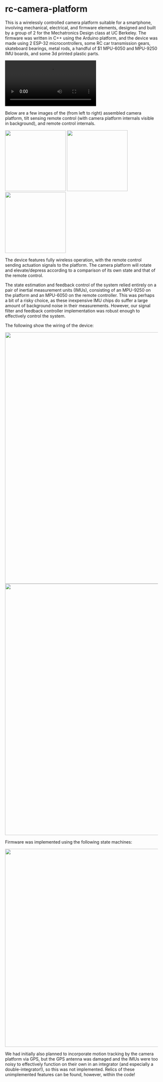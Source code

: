 # rc-camera-platform

<p>This is a wirelessly controlled camera platform suitable for a smartphone, involving mechanical, electrical, and firmware elements, designed and built by a group of 2 for the Mechatronics Design class at UC Berkeley. The firmware was written in C++ using the Arduino platform, and the device was made using 2 ESP-32 microcontrollers, some RC car transmission gears, skateboard bearings, metal rods, a handful of $1 MPU-6050 and MPU-9250 IMU boards, and some 3d printed plastic parts.</p>

<video src="https://user-images.githubusercontent.com/113747791/191147041-62e3f0af-c7d9-48a0-b825-159e07531564.mp4"></video>

<p>Below are a few images of the (from left to right) assembled camera platform, tilt sensing remote control (with camera platform internals visible in background), and remote control internals.</p> 

<img src="https://user-images.githubusercontent.com/113747791/191139676-475fb703-f1bf-4415-8959-d996843d879b.jpg" width="200"> <img src="https://user-images.githubusercontent.com/113747791/191139634-77254d5a-5a11-4a9b-b076-ee95fbe13af0.jpg" width="200"> <img src="https://user-images.githubusercontent.com/113747791/191140378-631eb1d3-ed77-4696-b6f8-71539e5e10d9.jpg" width="200">

<p>The device features fully wireless operation, with the remote control sending actuation signals to the platform. The camera platform will rotate and elevate/depress according to a comparison of its own state and that of the remote control.</p>

<p>The state estimation and feedback control of the system relied entirely on a pair of inertial measurement units (IMUs), consisting of an MPU-9250 on the platform and an MPU-6050 on the remote controller. This was perhaps a bit of a risky choice, as these inexpensive IMU chips do suffer a large amount of background noise in their measurements. However, our signal filter and feedback controller implementation was robust enough to effectively control the system.</p>

<p>The following show the wiring of the device:</p>
<img src="https://user-images.githubusercontent.com/113747791/191141739-d6079753-5cf6-444b-a487-4d5f07f1bf83.png" width = 825> <img src="https://user-images.githubusercontent.com/113747791/191142824-2658a921-ddc9-46d6-b5b2-4f4b4b2608fb.png" width = 825>

<p>Firmware was implemented using the following state machines:</p>
<img src="https://user-images.githubusercontent.com/113747791/191142084-667ed929-38ce-4a0d-be6b-3150c12fb496.png" width=650>

<p>We had initially also planned to incorporate motion tracking by the camera platform via GPS, but the GPS antenna was damaged and the IMUs were too noisy to effectively function on their own in an integrator (and especially a double-integrator!), so this was not implemented. Relics of these unimplemented features can be found, however, within the code!</p>
